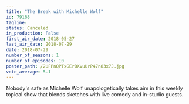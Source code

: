 ```yaml
---
title: "The Break with Michelle Wolf"
id: 79168
tagline: 
status: Canceled
in_production: False
first_air_date: 2018-05-27
last_air_date: 2018-07-29
date: 2018-07-29
number_of_seasons: 1
number_of_episodes: 10
poster_path: /2UFPnQPTxGErBXvuUrP47n83x7J.jpg
vote_average: 5.1
---
```


Nobody's safe as Michelle Wolf unapologetically takes aim in this weekly topical show that blends sketches with live comedy and in-studio guests.
